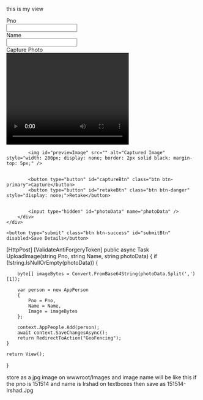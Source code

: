 this is my view 
<form asp-action="UploadImage" method="post">
    <div class="form-group row">
        <div class="col-sm-1">
            <label>Pno</label>
        </div>
        <div class="col-sm-3">
            <input id="Pno" name="Pno" class="form-control" type="number" oninput="javascript: if (this.value.length > this.maxLength) this.value = this.value.slice(0, this.maxLength);" maxlength="6" autocomplete="off" required />
        </div>
        <div class="col-sm-1">
            <label>Name</label>
        </div>
        <div class="col-sm-3">
            <input id="Name" name="Name" class="form-control" required />
        </div>
        <div class="col-sm-1">
            <label>Capture Photo</label>
        </div>
        <div class="col-sm-3">
            <video id="video" width="320" height="240" autoplay playsinline></video>
            <canvas id="canvas" style="display:none;"></canvas>

          
            <img id="previewImage" src="" alt="Captured Image" style="width: 200px; display: none; border: 2px solid black; margin-top: 5px;" />

           
            <button type="button" id="captureBtn" class="btn btn-primary">Capture</button>
            <button type="button" id="retakeBtn" class="btn btn-danger" style="display: none;">Retake</button>

           
            <input type="hidden" id="photoData" name="photoData" />
        </div>
    </div>

    <button type="submit" class="btn btn-success" id="submitBtn" disabled>Save Details</button>
</form>
[HttpPost]
[ValidateAntiForgeryToken]
public async Task<IActionResult> UploadImage(string Pno, string Name, string photoData)
{
    if (!string.IsNullOrEmpty(photoData))
    {
       
        byte[] imageBytes = Convert.FromBase64String(photoData.Split(',')[1]);

        var person = new AppPerson
        {
            Pno = Pno, 
            Name = Name,
            Image = imageBytes 
        };

        context.AppPeople.Add(person);
        await context.SaveChangesAsync();
        return RedirectToAction("GeoFencing");
    }

    return View();
}

store as a jpg image on wwwroot/Images and image name will be like this if the pno is 151514 and name is Irshad on textboxes then save as 151514-Irshad.Jpg
